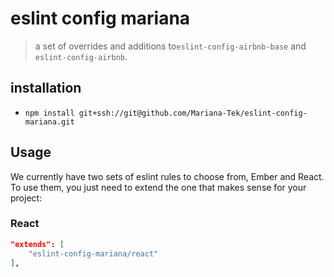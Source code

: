 # eslint config mariana

> a set of overrides and additions to`eslint-config-airbnb-base` and `eslint-config-airbnb`.

## installation

- `npm install git+ssh://git@github.com/Mariana-Tek/eslint-config-mariana.git`

## Usage

We currently have two sets of eslint rules to choose from, Ember and React. To use them, you just need to extend the one that makes sense for your project:

### React

```json
"extends": [
    "eslint-config-mariana/react"
],
```
